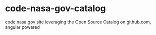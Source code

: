# code-nasa-gov-catalog
[code.nasa.gov site](https://code.nasa.gov) leveraging the Open Source Catalog on github.com, angular powered
